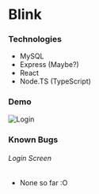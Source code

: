 
# Blink

### Technologies
* MySQL
* Express (Maybe?)
* React
* Node.TS (TypeScript)

### Demo
![Login](https://user-images.githubusercontent.com/57853013/89129637-6ddb7980-d4c4-11ea-81da-45b50575ea5f.gif)

### Known Bugs

###### Login Screen
* None so far :O
